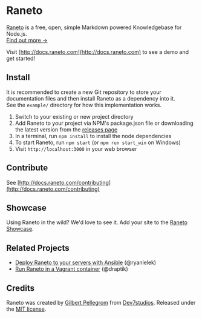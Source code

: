 Raneto
======

[Raneto](http://raneto.com) is a free, open, simple Markdown powered Knowledgebase for Node.js.  
[Find out more &rarr;](http://docs.raneto.com/what-is-raneto)  

Visit [http://docs.raneto.com](http://docs.raneto.com) to see a demo and get started!

Install
-------

It is recommended to create a new Git repository to store your documentation files and then install Raneto as a dependency into it.  
See the `example/` directory for how this implementation works.

1. Switch to your existing or new project directory
2. Add Raneto to your project via NPM's package.json file or downloading the latest version from the [releases page](https://github.com/gilbitron/Raneto/releases)
3. In a terminal, run `npm install` to install the node dependencies
4. To start Raneto, run `npm start` (or `npm run start_win` on Windows)
5. Visit `http://localhost:3000` in your web browser

Contribute
----------

See [http://docs.raneto.com/contributing](http://docs.raneto.com/contributing)

Showcase
--------

Using Raneto in the wild? We'd love to see it. Add your site to the [Raneto Showcase](https://github.com/gilbitron/Raneto/wiki/Raneto-Showcase).

Related Projects
----------------
- [Deploy Raneto to your servers with Ansible](https://github.com/ryanlelek/raneto-devops) (@ryanlelek)
- [Run Raneto in a Vagrant container](https://github.com/draptik/vagrant-raneto) (@draptik)

Credits
-------

Raneto was created by [Gilbert Pellegrom](http://gilbert.pellegrom.me) from
[Dev7studios](http://dev7studios.com). Released under the [MIT license](https://raw.githubusercontent.com/gilbitron/Raneto/master/LICENSE).
